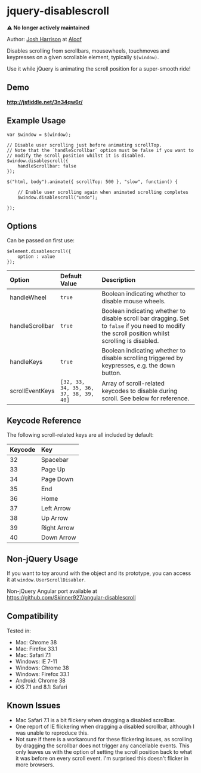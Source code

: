jquery-disablescroll
===

**⚠️ No longer actively maintained**

Author: [Josh Harrison](http://www.joshharrison.net) at [Aloof](http://aloof.co)

Disables scrolling from scrollbars, mousewheels, touchmoves and keypresses on a given scrollable element, typically `$(window)`.

Use it while jQuery is animating the scroll position for a super-smooth ride!


Demo
---
**http://jsfiddle.net/3n34qw6r/**


Example Usage
---

    var $window = $(window);

    // Disable user scrolling just before animating scrollTop.
    // Note that the `handleScrollbar` option must be false if you want to
    // modify the scroll position whilst it is disabled.
    $window.disablescroll({
        handleScrollbar: false
    });

    $("html, body").animate({ scrollTop: 500 }, "slow", function() {

        // Enable user scrolling again when animated scrolling completes
        $window.disablescroll("undo");

    });


Options
---

Can be passed on first use:

    $element.disablescroll({
        option : value
    });

Option            | Default Value                              | Description
:---------------- | :----------------------------------------- | :---------------------------------------------------------
handleWheel       | `true`                                     | Boolean indicating whether to disable mouse wheels.
handleScrollbar   | `true`                                     | Boolean indicating whether to disable scroll bar dragging. Set to `false` if you need to modify the scroll position whilst scrolling is disabled.
handleKeys        | `true`                                     | Boolean indicating whether to disable scrolling triggered by keypresses, e.g. the down button.
scrollEventKeys   | `[32, 33, 34, 35, 36, 37, 38, 39, 40]`     | Array of scroll-related keycodes to disable during scroll. See below for reference.


Keycode Reference
---

The following scroll-related keys are all included by default:

Keycode    | Key
:--------- | :-----------
32         | Spacebar
33         | Page Up
34         | Page Down
35         | End
36         | Home
37         | Left Arrow
38         | Up Arrow
39         | Right Arrow
40         | Down Arrow


Non-jQuery Usage
---
If you want to toy around with the object and its prototype, you can access it
at `window.UserScrollDisabler`.

Non-jQuery Angular port available at https://github.com/Skinner927/angular-disablescroll

Compatibility
---
Tested in:
- Mac: Chrome 38
- Mac: Firefox 33.1
- Mac: Safari 7.1
- Windows: IE 7-11
- Windows: Chrome 38
- Windows: Firefox 33.1
- Android: Chrome 38
- iOS 7.1 and 8.1: Safari

Known Issues
---
- Mac Safari 7.1 is a bit flickery when dragging a disabled scrollbar.
- One report of IE flickering when dragging a disabled scrollbar, although I
was unable to reproduce this.
- Not sure if there is a workaround for these flickering issues, as scrolling by
dragging the scrollbar does not trigger any cancellable events. This only leaves
us with the option of setting the scroll position back to what it was before on
every scroll event. I'm surprised this doesn't flicker in more browsers.
